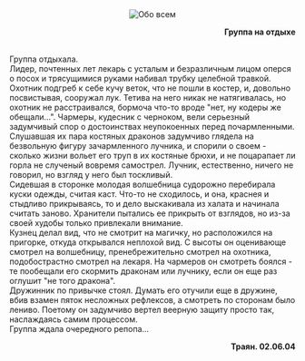 &nbsp;
<p style='text-align: center'>
    <img src="/img/tit_about_all.gif" alt='Обо всем' />
</p>

<div align="right"><b>Группа на отдыхе</b>
</div>

<p>
<br>
Группа отдыхала.<br>
Лидер, почтенных лет лекарь с усталым и безразличным лицом оперся о посох и трясущимися руками набивал трубку целебной травкой.<br>
Охотник подгреб к себе кучу веток, что не пошли в костер, и, довольно посвистывая, сооружал лук. Тетива на него никак не натягивалась, но охотник не расстраивался, бормоча что-то вроде "нет, ну кодеры же обещали...". 
Чармеры, кудесник с черноком, вели серьезный задумчивый спор о достоинствах неупокоенных перед почармленными. Слушавшая их пара костяных драконов задумчиво глядела на безвольную фигуру зачармленного лучника, и спорили о своем - сколько жизни вольет его труп в их костяные брюхи, и не поцарапает ли горла не слученый вовремя самострел. Лучник, естественно, ничего не говорил, но взгляд у него был тоскливый.<br>
Сидевшая в сторонке молодая волшебница судорожно перебирала куски одежды, считая каст. Что-то не сходилось, и она, краснея и стыдливо прикрываясь, то и дело выскакивала из халата и начинала считать заново. Хранители пытались ее прикрыть от взглядов, но из-за своей худобы только привлекали внимание.<br>
Кузнец делал вид, что не смотрит на магичку, но расположился на пригорке, откуда открывался неплохой вид. С высоты он оценивающе смотрел на волшебницу, пренебрежительно смотрел на охотника, подобострастно смотрел на лекаря. На чармеров он смотреть боялся - те пообещали его скормить драконам или лучнику, если он еще раз оглушит "не того дракона".<br>
Дружинник по привычке стоял. Думать его отучили еще в дружине, вбив взамен пяток несложных рефлексов, а смотреть по сторонам было лениво. Поетому он задумчиво вертел веерную защиту просто так, наслаждаясь самим процессом.<br>
Группа ждала очередного репопа...
</p>

<div align="right"><b>Траян. 02.06.04</b></div>

